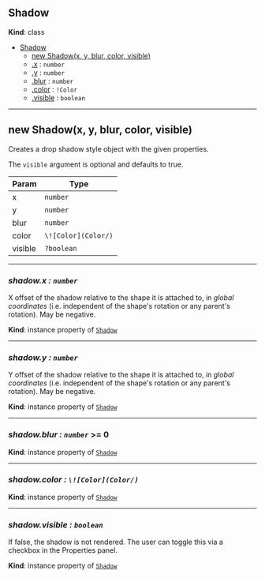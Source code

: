 <a name="Shadow"></a>

## Shadow
**Kind**: class

* [Shadow](#Shadow)
    * [new Shadow(x, y, blur, color, visible)](#new_Shadow_new)
    * [.x](#Shadow-x) : `number`
    * [.y](#Shadow-y) : `number`
    * [.blur](#Shadow-blur) : `number`
    * [.color](#Shadow-color) : `!Color`
    * [.visible](#Shadow-visible) : `boolean`


* * *

<a name="new_Shadow_new"></a>

## new Shadow(x, y, blur, color, visible)
Creates a drop shadow style object with the given properties.

The `visible` argument is optional and defaults to true.

| Param | Type |
| --- | --- |
| x | `number` | 
| y | `number` | 
| blur | `number` | 
| color | `\![Color](Color/)` | 
| visible | `?boolean` |


* * *

<a name="Shadow-x"></a>

### *shadow.x : `number`*
X offset of the shadow relative to the shape it is attached to, in _global coordinates_ (i.e. independent of the shape's rotation or any
parent's rotation). May be negative.

**Kind**: instance property of [`Shadow`](#Shadow)  


* * *

<a name="Shadow-y"></a>

### *shadow.y : `number`*
Y offset of the shadow relative to the shape it is attached to, in _global coordinates_  (i.e. independent of the shape's rotation or any
parent's rotation). May be negative.

**Kind**: instance property of [`Shadow`](#Shadow)  


* * *

<a name="Shadow-blur"></a>

### *shadow.blur : `number`* &gt;= 0

**Kind**: instance property of [`Shadow`](#Shadow) 


* * *

<a name="Shadow-color"></a>

### *shadow.color : `\![Color](Color/)`*

**Kind**: instance property of [`Shadow`](#Shadow) 


* * *

<a name="Shadow-visible"></a>

### *shadow.visible : `boolean`*
If false, the shadow is not rendered. The user can toggle this via a checkbox in the Properties panel.

**Kind**: instance property of [`Shadow`](#Shadow) 
